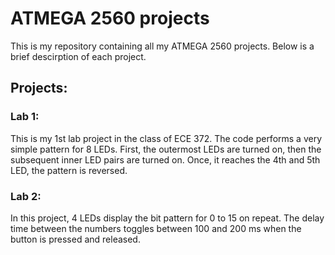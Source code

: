# ATMEGA 2560 projects

This is my repository containing all my ATMEGA 2560 projects. Below is a brief descirption of each project.

## Projects:

### Lab 1:
This is my 1st lab project in the class of ECE 372. The code performs a very simple pattern for 8 LEDs. First, the outermost LEDs are turned on, then the subsequent inner LED pairs are turned on. Once, it reaches the 4th and 5th LED, the pattern is reversed.

### Lab 2:
In this project, 4 LEDs display the bit pattern for 0 to 15 on repeat. The delay time between the numbers toggles between 100 and 200 ms when the button is pressed and released.